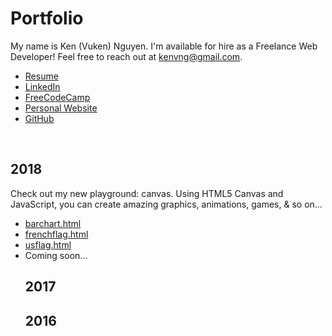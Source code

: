 # Portfolio
My name is Ken (Vuken) Nguyen.  I'm available for hire as a Freelance Web Developer! Feel free to reach out at kenvng@gmail.com.
<ul>
  <li><a href="https://github.com/kenvng/Portfolio/blob/master/Ken%20Nguyen%20Resume%202018.pdf">Resume</a></li>
  <li><a href="https://www.linkedin.com/in/ken-nguyen-2029078b">LinkedIn</a></li>
  <li><a href="http://www.freecodecamp.com/kenvng">FreeCodeCamp</a></li>
  <li><a href="http://vukendiesel.com">Personal Website</a></li>
  <li><a href="https://github.com/kenvng?tab=repositories">GitHub</a></li>
</ul>

<br/>

<h2>2018</h2>
Check out my new playground: canvas.  Using HTML5 Canvas and JavaScript, you can create amazing graphics, animations, games, & so on...
<ul>
  <li><a href="https://github.com/kenvng/Portfolio/blob/master/2018/Canvas%20Deep%20Dive/barchart.html">barchart.html</a></li>
  <li><a href="https://github.com/kenvng/Portfolio/blob/master/2018/Canvas%20Deep%20Dive/frenchflag.html">frenchflag.html</a></li>
  <li><a href="https://github.com/kenvng/Portfolio/blob/master/2018/Canvas%20Deep%20Dive/barchart.html">usflag.html</a></li>
  <li><a href=""></a>Coming soon...</li>
  
  
  
<h2>2017</h2>


<h2>2016</h2>
